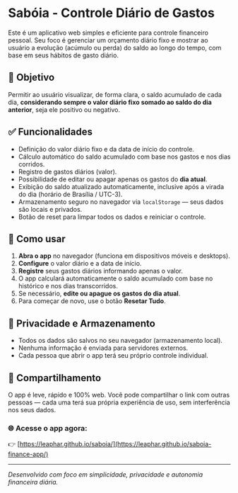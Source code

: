 # Sabóia - Controle Diário de Gastos

Este é um aplicativo web simples e eficiente para controle financeiro pessoal. Seu foco é gerenciar um orçamento diário fixo e mostrar ao usuário a evolução (acúmulo ou perda) do saldo ao longo do tempo, com base em seus hábitos de gasto diário.

## 🧠 Objetivo

Permitir ao usuário visualizar, de forma clara, o saldo acumulado de cada dia, **considerando sempre o valor diário fixo somado ao saldo do dia anterior**, seja ele positivo ou negativo.

## ✅ Funcionalidades

- Definição do valor diário fixo e da data de início do controle.
- Cálculo automático do saldo acumulado com base nos gastos e nos dias corridos.
- Registro de gastos diários (valor).
- Possibilidade de editar ou apagar apenas os gastos do **dia atual**.
- Exibição do saldo atualizado automaticamente, inclusive após a virada do dia (horário de Brasília / UTC-3).
- Armazenamento seguro no navegador via `localStorage` — seus dados são locais e privados.
- Botão de reset para limpar todos os dados e reiniciar o controle.

## 🚀 Como usar

1. **Abra o app** no navegador (funciona em dispositivos móveis e desktops).
2. **Configure** o valor diário e a data de início.
3. **Registre** seus gastos diários informando apenas o valor.
4. O app calculará automaticamente o saldo acumulado com base no histórico e nos dias transcorridos.
5. Se necessário, **edite ou apague os gastos do dia atual**.
6. Para começar de novo, use o botão **Resetar Tudo**.

## 🔐 Privacidade e Armazenamento

- Todos os dados são salvos no seu navegador (armazenamento local).
- Nenhuma informação é enviada para servidores externos.
- Cada pessoa que abrir o app terá seu próprio controle individual.

## 📲 Compartilhamento

O app é leve, rápido e 100% web. Você pode compartilhar o link com outras pessoas — cada uma terá sua própria experiência de uso, sem interferência nos seus dados.

### 🌐 Acesse o app agora:

👉 [https://leaphar.github.io/saboia/](https://leaphar.github.io/saboia-finance-app/)

---

*Desenvolvido com foco em simplicidade, privacidade e autonomia financeira diária.*
